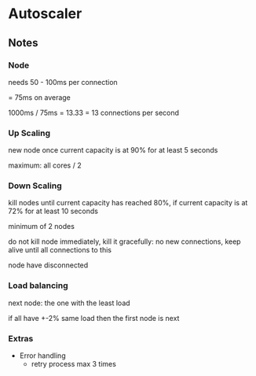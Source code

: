 # Autoscaler

## Notes

### Node
needs 50 - 100ms per connection

= 75ms on average

1000ms / 75ms = 13.33 = 13 connections per second

### Up Scaling
new node once current capacity is at 90% for at least 5 seconds

maximum: all cores / 2

### Down Scaling
kill nodes until current capacity has reached 80%, if current capacity is at 72% for at least 10 seconds

minimum of 2 nodes

do not kill node immediately, kill it gracefully: no new connections, keep alive until all connections to this

node have disconnected

### Load balancing
next node: the one with the least load

if all have +-2% same load then the first node is next

### Extras
- Error handling
  - retry process max 3 times

